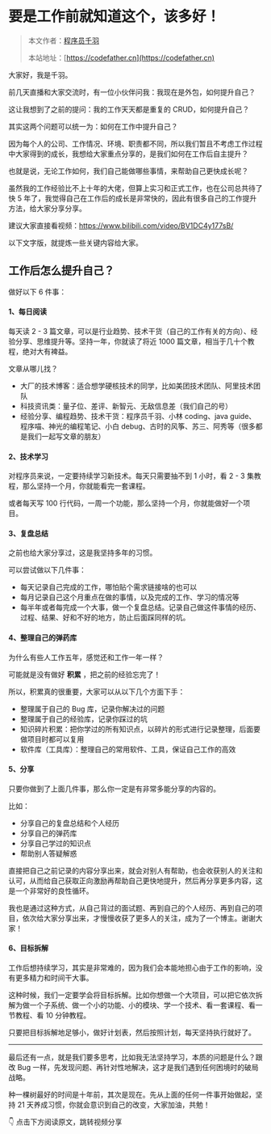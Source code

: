 # 要是工作前就知道这个，该多好！

> 本文作者：[程序员千羽](https://yuyuanweb.feishu.cn/wiki/Abldw5WkjidySxkKxU2cQdAtnah)
>
> 本站地址：[https://codefather.cn](https://codefather.cn)

大家好，我是千羽。

前几天直播和大家交流时，有一位小伙伴问我：我现在是外包，如何提升自己？

这让我想到了之前的提问：我的工作天天都是重复的 CRUD，如何提升自己？

其实这两个问题可以统一为：如何在工作中提升自己？

因为每个人的公司、工作情况、环境、职责都不同，所以我们暂且不考虑工作过程中大家得到的成长，我想给大家重点分享的，是我们如何在工作后自主提升？

也就是说，无论工作如何，我们自己能做哪些事情，来帮助自己更快成长呢？

虽然我的工作经验比不上十年的大佬，但算上实习和正式工作，也在公司总共待了快 5 年了，我觉得自己在工作后的成长是非常快的，因此有很多自己的工作提升方法，给大家分享分享。

建议大家直接看视频：https://www.bilibili.com/video/BV1DC4y177sB/

以下文字版，就提炼一些关键内容给大家。



## 工作后怎么提升自己？

做好以下 6 件事：

#### 1、每日阅读

每天读 2 - 3 篇文章，可以是行业趋势、技术干货（自己的工作有关的方向）、经验分享、思维提升等。坚持一年，你就读了将近 1000 篇文章，相当于几十个教程，绝对大有裨益。

文章从哪儿找？

- 大厂的技术博客：适合想学硬核技术的同学，比如美团技术团队、阿里技术团队
- 科技资讯类：量子位、差评、新智元、无敌信息差（我们自己的号）
- 经验分享、编程趋势、技术干货：程序员千羽、小林 coding、java guide、程序喵、神光的编程笔记、小白 debug、古时的风筝、苏三、阿秀等（很多都是我们一起写文章的朋友）



#### 2、技术学习

对程序员来说，一定要持续学习新技术。每天只需要抽不到 1 小时，看 2 - 3 集教程，那么坚持一个月，你就能看完一套课程。

或者每天写 100 行代码，一周一个功能，那么坚持一个月，你就能做好一个项目。



#### 3、复盘总结

之前也给大家分享过，这是我坚持多年的习惯。

可以尝试做以下几件事：

- 每天记录自己完成的工作，哪怕贴个需求链接啥的也可以
- 每月记录自己这个月重点在做的事情，以及完成的工作、学习的情况等
- 每半年或者每完成一个大事，做一个复盘总结。记录自己做这件事情的经历、过程、结果、好和不好的地方，防止后面踩同样的坑。



#### 4、整理自己的弹药库

为什么有些人工作五年，感觉还和工作一年一样？

可能就是没有做好 **积累** ，把之前的经验忘完了！

所以，积累真的很重要，大家可以从以下几个方面下手：

- 整理属于自己的 Bug 库，记录你解决过的问题
- 整理属于自己的经验库，记录你踩过的坑
- 知识碎片积累：把你学过的所有知识点，以碎片的形式进行记录整理，后面要做项目时都可以复用
- 软件库（工具库）：整理自己的常用软件、工具，保证自己工作的高效



#### 5、分享

只要你做到了上面几件事，那么你一定是有非常多能分享的内容的。

比如：

- 分享自己的复盘总结和个人经历
- 分享自己的弹药库
- 分享自己学过的知识点
- 帮助别人答疑解惑

直接把自己之前记录的内容分享出来，就会对别人有帮助，也会收获别人的关注和认可，从而给自己获取正向激励再帮助自己更快地提升，然后再分享更多内容，这是一个非常好的良性循环。

我也是通过这种方式，从自己背过的面试题、再到自己的个人经历、再到自己的项目，依次给大家分享出来，才慢慢收获了更多人的关注，成为了一个博主。谢谢大家！



#### 6、目标拆解

工作后想持续学习，其实是非常难的，因为我们会本能地担心由于工作的影响，没有更多精力和时间干大事。

这种时候，我们一定要学会将目标拆解。比如你想做一个大项目，可以把它依次拆解为做一个子系统、做一个小的功能、小的模块、学一个技术、看一套课程、看一节教程、看 10 分钟教程。

只要把目标拆解地足够小，做好计划表，然后按照计划，每天坚持执行就好了。



---



最后还有一点，就是我们要多思考，比如我无法坚持学习，本质的问题是什么？跟改 Bug 一样，先发现问题、再针对性地解决，这才是我们遇到任何困境时的破局战略。

种一棵树最好的时间是十年前，其次是现在。先从上面的任何一件事开始做起，坚持 21 天养成习惯，你就会意识到自己的改变，大家加油，共勉！

👇 点击下方阅读原文，跳转视频分享
